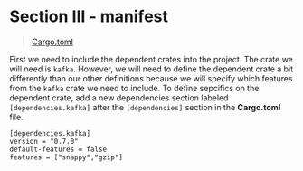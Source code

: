 # Section III - manifest

> [Cargo.toml](https://github.com/dsietz/rust-daas/blob/master/Cargo.toml)

First we need to include the dependent crates into the project. The crate we will need is `kafka`. However, we will need to define the dependent crate a bit differently than our other definitions because we will specify which features from the `kafka` crate we need to include. To define sepcifics on the dependent crate, add a new dependencies section labeled `[dependencies.kafka]` after the `[dependencies]` section in the **Cargo.toml** file.

```text
[dependencies.kafka]
version = "0.7.0"
default-features = false
features = ["snappy","gzip"]
```

